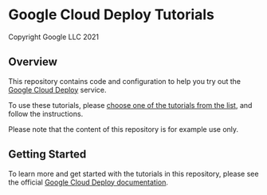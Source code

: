 # Google Cloud Deploy Tutorials

Copyright Google LLC 2021

## Overview

This repository contains code and configuration to help you try out the [Google Cloud Deploy](https://cloud.google.com/deploy) service.

To use these tutorials, please [choose one of the tutorials from the list](https://cloud.google.com/deploy/docs/tutorials), and follow the instructions.

Please note that the content of this repository is for example use only.

## Getting Started

To learn more and get started with the tutorials in this repository, please see the official [Google Cloud Deploy documentation](https://cloud.google.com/deploy/docs/overview).
